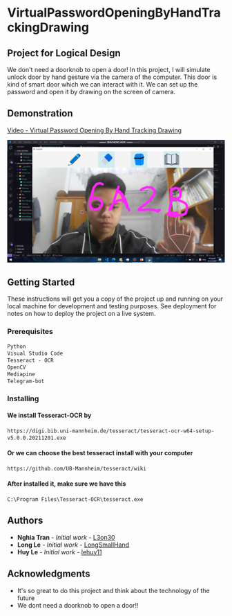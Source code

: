# VirtualPasswordOpeningByHandTrackingDrawing

## Project for Logical Design
We don't need a doorknob to open a door! In this project, I will simulate unlock door by hand gesture via the camera of the computer. This door is kind of smart door which we can interact with it. We can set up the password and open it by drawing on the screen of camera.

## Demonstration
[Video - Virtual Password Opening By Hand Tracking Drawing](https://www.youtube.com/watch?v=vXO0i1PkF2E)


![Capture](img.png)

## Getting Started

These instructions will get you a copy of the project up and running on your local machine for development and testing purposes. See deployment for notes on how to deploy the project on a live system.

### Prerequisites

```
Python
Visual Studio Code
Tesseract - OCR
OpenCV
Mediapine
Telegram-bot
```

### Installing

#### We install Tesseract-OCR by 

```
https://digi.bib.uni-mannheim.de/tesseract/tesseract-ocr-w64-setup-v5.0.0.20211201.exe
```

#### Or we can choose the best tesseract install with your computer 

```
https://github.com/UB-Mannheim/tesseract/wiki
```
#### After installed it, make sure we have this 
```
C:\Program Files\Tesseract-OCR\tesseract.exe
```
## Authors

* **Nghia Tran** - *Initial work* - [L3on30](https://github.com/L3on30)
* **Long Le** - *Initial work* - [LongSmallHand](https://github.com/LongSmallHand)
* **Huy Le** - *Initial work* - [lehuy11](https://github.com/lehuy11)

## Acknowledgments

* It's so great to do this project and think about the technology of the future
* We dont need a doorknob to open a door!!
